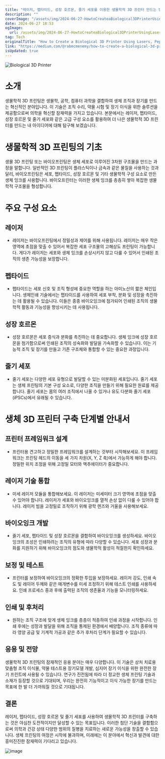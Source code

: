 ```yaml
---
title: "레이저, 펩타이드, 성장 호르몬, 줄기 세포를 이용한 생물학적 3D 프린터 만드는 방법"
description: ""
coverImage: "/assets/img/2024-06-27-HowtoCreateaBiological3DPrinterUsingLasersPeptidesGrowthHormonesandStemCells_0.png"
date: 2024-06-27 18:53
ogImage:
  url: /assets/img/2024-06-27-HowtoCreateaBiological3DPrinterUsingLasersPeptidesGrowthHormonesandStemCells_0.png
tag: Tech
originalTitle: "How to Create a Biological 3D Printer Using Lasers, Peptides, Growth Hormones, and Stem Cells"
link: "https://medium.com/@rabmcmenemy/how-to-create-a-biological-3d-printer-using-lasers-peptides-growth-hormones-and-stem-cells-0b5c06ab1eac"
isUpdated: true
---
```


![Biological 3D Printer](/assets/img/2024-06-27-HowtoCreateaBiological3DPrinterUsingLasersPeptidesGrowthHormonesandStemCells_0.png)

# 소개

생물학적 3D 프린팅은 생물학, 공학, 컴퓨터 과학을 결합하여 생체 조직과 장기를 만드는 혁신적인 분야입니다. 이 기술은 조직 수리, 약물 시험 및 장기 이식을 위한 솔루션을 제공함으로써 의학을 혁신할 잠재력을 가지고 있습니다. 본문에서는 레이저, 펩타이드, 성장 호르몬 및 줄기 세포와 같은 고급 구성 요소를 활용하여 더 나은 생물학적 3D 프린터를 만드는 내 아이디어에 대해 탐구해 보겠습니다.

# 생물학적 3D 프린팅의 기초

<div class="content-ad"></div>

생물 3D 프린팅 또는 바이오프린팅은 생체 세포로 이루어진 3차원 구조물을 만드는 과정을 말합니다. 일반적인 3D 프린팅이 플라스틱이나 금속과 같은 물질을 사용하는 것과 달리, 바이오프린팅은 세포, 펩타이드, 성장 호르몬 및 기타 생물학적 구성 요소로 만든 생체 잉크를 사용합니다. 바이오프린터는 이러한 생체 잉크를 층층히 쌓아 복잡한 생물학적 구조물을 형성합니다.

# 주요 구성 요소

## 레이저

- 레이저는 바이오프린팅에서 정밀성과 제어를 위해 사용됩니다. 레이저는 매우 작은 영역에 초점을 맞출 수 있어서 복잡한 세포 구조물의 고해상도 프린팅이 가능합니다. 게다가 레이저는 세포와 생체 잉크를 손상시키지 않고 다룰 수 있어서 인쇄된 조직의 생존 가능성을 보장합니다.

<div class="content-ad"></div>

## 펩타이드

- 펩타이드는 세포 신호 및 조직 형성에 중요한 역할을 하는 아미노산의 짧은 체인입니다. 생체인쇄 기술에서는 펩타이드를 사용하여 세포 부착, 분화 및 성장을 촉진하는 데 활용될 수 있습니다. 이들은 종종 바이오잉크에 첨가되어 인쇄된 조직의 생물학적 활동과 기능성을 향상시키는 데 사용됩니다.

## 성장 호르몬

- 성장 호르몬은 세포 증식과 분화를 촉진하는 데 중요합니다. 생체 잉크에 성장 호르몬을 첨가함으로써 인쇄된 조직의 성숙화와 발달을 가속화할 수 있습니다. 이는 기능적 조직 및 장기를 만들고 기존 구조체와 통합할 수 있는 중요한 과정입니다.

<div class="content-ad"></div>

## 줄기 세포

- 줄기 세포는 다양한 세포 유형으로 발달할 수 있는 미분화된 세포입니다. 줄기 세포는 생체 프린팅의 기본 구성 요소로, 다양한 조직을 만들기 위해 필요한 원료를 제공합니다. 줄기 세포는 몸의 여러 조직에서 나올 수 있거나 유도 다분화 줄기 세포(iPSCs)에서 유래될 수 있습니다.

# 생체 3D 프린터 구축 단계별 안내서

## 프린터 프레임워크 설계

<div class="content-ad"></div>

- 프린터용 견고하고 정밀한 프레임워크를 설계하는 것부터 시작해보세요. 이 프레임워크는 프린팅 헤드의 이동을 세 가지 차원(X, Y, Z 축)에서 가능하게 해야 합니다. 정밀한 위치 조정을 위해 고정밀 모터와 액추에이터가 중요합니다.

## 레이저 기술 통합

- 미세 레이저 모듈을 통합해보세요. 이 레이저는 미세미터 크기 영역에 초점을 맞출 수 있어야 합니다. 레이저가 세포와 바이오잉크를 열적 손상 없이 다룰 수 있어야 합니다. 레이저 빔을 고정밀로 조작하기 위해 광학 렌즈와 거울을 사용해보세요.

## 바이오잉크 개발

<div class="content-ad"></div>

- 줄기 세포, 펩타이드 및 성장 호르몬을 결합하여 바이오잉크를 생성하세요. 바이오잉크의 조성은 인쇄하려는 조직의 유형에 따라 다양할 수 있습니다. 세포 성장과 분화를 지원하기 위해 바이오잉크의 점도와 생물학적 활성이 적절한지 확인하세요.

## 보정 및 테스트

- 프린터를 보정하여 바이오잉크의 정확한 투입을 보장하세요. 레이저 강도, 인쇄 속도 및 레이어 두께와 같은 매개변수를 미세 조정하기 위해 테스트 인쇄를 사용하세요. 인쇄 프로세스 중과 후에 출력된 조직의 생존율과 기능을 모니터링하세요.

## 인쇄 및 후처리

<div class="content-ad"></div>

- 원하는 조직 구조에 맞게 생체 잉크를 층층이 적층하여 인쇄 과정을 시작합니다. 인쇄 후에는 성장과 발달을 위해 조직을 통제된 환경에서 배양합니다. 조직 종류에 따라 영양 공급 및 기계적 가공과 같은 추가 후처리 단계가 필요할 수 있습니다.

## 응용 및 전망

생물학적 3D 프린팅의 잠재적인 응용 분야는 매우 다양합니다. 이 기술은 상처 치료용 맞춤형 조직 이식물, 약물 테스트용 장기모델 개발, 심지어 장기 이식을 위한 완전한 장기 프린트에 사용될 수 있습니다. 연구가 진전됨에 따라 더 정교한 생체 프린팅 기술과 소재가 등장할 것으로 기대되며, 우리는 완전히 기능적이고 이식 가능한 장기를 만드는 목표에 한 발 더 가까워질 것으로 기대됩니다.

## 결론

<div class="content-ad"></div>

레이저, 펩타이드, 성장 호르몬 및 줄기 세포를 사용하여 생물학적 3D 프린터를 구축하는 것은 야심찬 도전적이지만 달성할 수 있는 목표입니다. 이러한 첨단 기술을 결합함으로써 의학과 건강 상태 다양한 범위의 질병을 치료하는 새로운 가능성을 창출할 수 있습니다. 생체 프린팅의 여정은 시작에 불과하며, 미래에는 이 분야에서 혁신과 발견에 대한 흥미진진한 잠재력이 기다리고 있습니다.

![image](/assets/img/2024-06-27-HowtoCreateaBiological3DPrinterUsingLasersPeptidesGrowthHormonesandStemCells_1.png)
